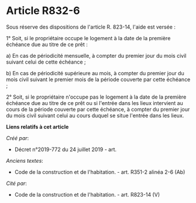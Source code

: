# Article R832-6

Sous réserve des dispositions de l'article R. 823-14, l'aide est versée : 

1° Soit, si le propriétaire occupe le logement à la date de la première échéance due au titre de ce prêt : 

a) En cas de périodicité mensuelle, à compter du premier jour du mois civil suivant celui de cette échéance ; 

b) En cas de périodicité supérieure au mois, à compter du premier jour du mois civil suivant le premier mois de la période
couverte par cette échéance ; 

2° Soit, si le propriétaire n'occupe pas le logement à la date de la première échéance due au titre de ce prêt ou si l'entrée
dans les lieux intervient au cours de la période couverte par cette échéance, à compter du premier jour du mois civil suivant
celui au cours duquel se situe l'entrée dans les lieux.

**Liens relatifs à cet article**

_Créé par_:

  - Décret n°2019-772 du 24 juillet 2019 - art.

_Anciens textes_:

  - Code de la construction et de l'habitation. - art. R351-2 alinéa 2-6 (Ab)

_Cité par_:

  - Code de la construction et de l'habitation. - art. R823-14 (V)
